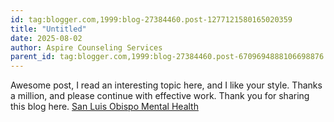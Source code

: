 ```yaml
---
id: tag:blogger.com,1999:blog-27384460.post-1277121580165020359
title: "Untitled"
date: 2025-08-02
author: Aspire Counseling Services
parent_id: tag:blogger.com,1999:blog-27384460.post-6709694888106698876
---
```


Awesome post, I read an interesting topic here, and I like your style. Thanks a million, and please continue with effective work. Thank you for sharing this blog here. [San Luis Obispo Mental Health](https://www.aspirecounselingservice.com/mental-health-services-san-luis-obispo-ca/)